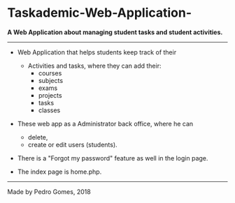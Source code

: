 # Taskademic-Web-Application-
**A Web Application about managing student tasks and student activities.**

---

* Web Application that helps students keep track of their 
  * Activities and tasks, where they can add their: 
    * courses
    * subjects
    * exams 
    * projects
    * tasks
    * classes
* These web app as a Administrator back office, where he can 
    * delete, 
    * create or edit users (students).
* There is a "Forgot my password" feature as well in the login page.

* The index page is home.php.

---

Made by Pedro Gomes, 2018
